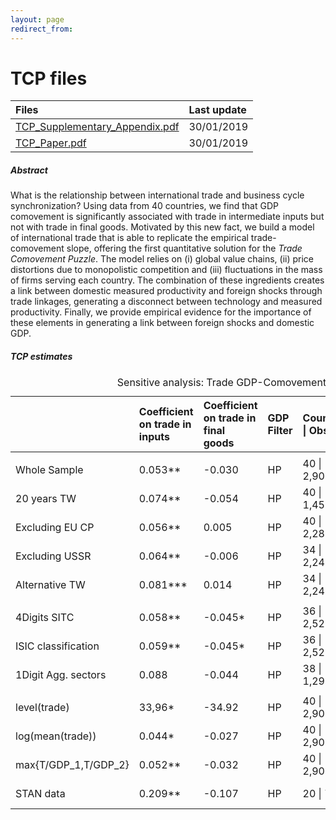 ```yaml
---
layout: page
redirect_from: 
---
```


# TCP files

| Files       |  Last update |
|:-------------|:------------------|
| <a href="./TCP_Supplementary_Appendix.pdf" target="_blank">TCP_Supplementary_Appendix.pdf</a>           | 30/01/2019 |
| <a href="./TCP_Paper.pdf" target="_blank">TCP_Paper.pdf</a> | 30/01/2019 |


##### Abstract 
What is the relationship between international trade and business cycle synchronization? Using data from 40 countries, we find that GDP comovement is significantly associated with trade in intermediate inputs but not with trade in final goods. Motivated by this new fact, we build a model of international trade that is able to replicate the empirical trade-comovement slope, offering the first quantitative solution for the *Trade Comovement Puzzle*. The model relies on (i) global value chains, (ii) price distortions due to monopolistic competition and (iii) fluctuations in the mass of firms serving each country. The combination of these ingredients creates a link between domestic measured productivity and foreign shocks through trade linkages, generating a disconnect between technology and measured productivity. Finally, we provide empirical evidence for the importance of these elements in generating a link between foreign shocks and domestic GDP.

##### TCP estimates
<table>
<caption>Sensitive analysis: Trade GDP-Comovement Slope</caption>
<thead>
<tr class="header">
<th style="text-align: left;"></th>
<th style="text-align: left;">Coefficient on trade in inputs</th>
<th style="text-align: left;">Coefficient on trade in final goods</th>
<th style="text-align: left;">GDP Filter</th>
<th style="text-align: left;">Countries | Obs.</th>
<th style="text-align: center;">Period</th>
<th style="text-align: center;">TW</th>
<th style="text-align: center;">CP</th>
<th style="text-align: center;"></th>
</tr>
</thead>
<tbody>
<tr class="odd">
<td style="text-align: left;"></td>
<td style="text-align: left;"></td>
<td style="text-align: left;"></td>
<td style="text-align: left;"></td>
<td style="text-align: left;"></td>
<td style="text-align: center;"></td>
<td style="text-align: center;"></td>
<td style="text-align: center;"></td>
<td style="text-align: center;"></td>
</tr>
<tr class="even">
<td style="text-align: left;">Whole Sample</td>
<td style="text-align: left;">0.053<span class="math inline">**</span></td>
<td style="text-align: left;"><span class="math inline">-</span>0.030</td>
<td style="text-align: left;">HP</td>
<td style="text-align: left;">40 | 2,900</td>
<td style="text-align: center;">1970-2009</td>
<td style="text-align: center;">Yes</td>
<td style="text-align: center;">Yes</td>
<td style="text-align: center;"></td>
</tr>
<tr class="odd">
<td style="text-align: left;">20 years TW</td>
<td style="text-align: left;">0.074<span class="math inline">**</span></td>
<td style="text-align: left;"><span class="math inline">-</span>0.054</td>
<td style="text-align: left;">HP</td>
<td style="text-align: left;">40 | 1,450</td>
<td style="text-align: center;">1970-2009</td>
<td style="text-align: center;">Yes</td>
<td style="text-align: center;">Yes</td>
<td style="text-align: center;"></td>
</tr>
<tr class="even">
<td style="text-align: left;">Excluding EU CP</td>
<td style="text-align: left;">0.056<span class="math inline">**</span></td>
<td style="text-align: left;">0.005</td>
<td style="text-align: left;">HP</td>
<td style="text-align: left;">40 | 2,280</td>
<td style="text-align: center;">1970-2009</td>
<td style="text-align: center;">Yes</td>
<td style="text-align: center;">Yes</td>
<td style="text-align: center;"></td>
</tr>
<tr class="odd">
<td style="text-align: left;">Excluding USSR</td>
<td style="text-align: left;">0.064<span class="math inline">**</span></td>
<td style="text-align: left;"><span class="math inline">-</span>0.006</td>
<td style="text-align: left;">HP</td>
<td style="text-align: left;">34 | 2,244</td>
<td style="text-align: center;">1970-2009</td>
<td style="text-align: center;">Yes</td>
<td style="text-align: center;">Yes</td>
<td style="text-align: center;"></td>
</tr>
<tr class="even">
<td style="text-align: left;">Alternative TW</td>
<td style="text-align: left;">0.081<span class="math inline">***</span></td>
<td style="text-align: left;">0.014</td>
<td style="text-align: left;">HP</td>
<td style="text-align: left;">34 | 2,244</td>
<td style="text-align: center;">1970-1999</td>
<td style="text-align: center;">Yes</td>
<td style="text-align: center;">Yes</td>
<td style="text-align: center;"></td>
</tr>
<tr class="odd">
<td style="text-align: left;"></td>
<td style="text-align: left;"></td>
<td style="text-align: left;"></td>
<td style="text-align: left;"></td>
<td style="text-align: left;"></td>
<td style="text-align: center;"></td>
<td style="text-align: center;"></td>
<td style="text-align: center;"></td>
<td style="text-align: center;"></td>
</tr>
<tr class="even">
<td style="text-align: left;">4Digits SITC</td>
<td style="text-align: left;">0.058<span class="math inline">**</span></td>
<td style="text-align: left;"><span class="math inline">-</span>0.045<span class="math inline">*</span></td>
<td style="text-align: left;">HP</td>
<td style="text-align: left;">36 | 2,520</td>
<td style="text-align: center;">1970-2009</td>
<td style="text-align: center;">Yes</td>
<td style="text-align: center;">Yes</td>
<td style="text-align: center;"></td>
</tr>
<tr class="odd">
<td style="text-align: left;">ISIC classification</td>
<td style="text-align: left;">0.059<span class="math inline">**</span></td>
<td style="text-align: left;"><span class="math inline">-</span>0.045<span class="math inline">*</span></td>
<td style="text-align: left;">HP</td>
<td style="text-align: left;">36 | 2,520</td>
<td style="text-align: center;">1970-2009</td>
<td style="text-align: center;">Yes</td>
<td style="text-align: center;">Yes</td>
<td style="text-align: center;"></td>
</tr>
<tr class="even">
<td style="text-align: left;">1Digit Agg. sectors</td>
<td style="text-align: left;">0.088</td>
<td style="text-align: left;"><span class="math inline">-</span>0.044</td>
<td style="text-align: left;">HP</td>
<td style="text-align: left;">38 | 1,291</td>
<td style="text-align: center;">1970-2009</td>
<td style="text-align: center;">Yes</td>
<td style="text-align: center;">Yes</td>
<td style="text-align: center;"></td>
</tr>
<tr class="odd">
<td style="text-align: left;"></td>
<td style="text-align: left;"></td>
<td style="text-align: left;"></td>
<td style="text-align: left;"></td>
<td style="text-align: left;"></td>
<td style="text-align: center;"></td>
<td style="text-align: center;"></td>
<td style="text-align: center;"></td>
<td style="text-align: center;"></td>
</tr>
<tr class="even">
<td style="text-align: left;"><span class="math inline">level(trade)</span></td>
<td style="text-align: left;">33,96<span class="math inline">*</span></td>
<td style="text-align: left;"><span class="math inline">-</span>34.92</td>
<td style="text-align: left;">HP</td>
<td style="text-align: left;">40 | 2,900</td>
<td style="text-align: center;">1970-2009</td>
<td style="text-align: center;">Yes</td>
<td style="text-align: center;">Yes</td>
<td style="text-align: center;"></td>
</tr>
<tr class="odd">
<td style="text-align: left;"><span class="math inline">log(mean(trade))</span></td>
<td style="text-align: left;">0.044<span class="math inline">*</span></td>
<td style="text-align: left;"><span class="math inline">-</span>0.027</td>
<td style="text-align: left;">HP</td>
<td style="text-align: left;">40 | 2,900</td>
<td style="text-align: center;">1970-2009</td>
<td style="text-align: center;">Yes</td>
<td style="text-align: center;">Yes</td>
<td style="text-align: center;"></td>
</tr>
<tr class="even">
<td style="text-align: left;"><span class="math inline">max{T/GDP_1,T/GDP_2}</span></td>
<td style="text-align: left;">0.052<span class="math inline">**</span></td>
<td style="text-align: left;"><span class="math inline">-</span>0.032</td>
<td style="text-align: left;">HP</td>
<td style="text-align: left;">40 | 2,900</td>
<td style="text-align: center;">1970-2009</td>
<td style="text-align: center;">Yes</td>
<td style="text-align: center;">Yes</td>
<td style="text-align: center;"></td>
</tr>
<tr class="odd">
<td style="text-align: left;">STAN data</td>
<td style="text-align: left;">0.209<span class="math inline">**</span></td>
<td style="text-align: left;"><span class="math inline">-</span>0.107</td>
<td style="text-align: left;">HP</td>
<td style="text-align: left;">20 | 760</td>
<td style="text-align: center;">1995-2014</td>
<td style="text-align: center;">Yes</td>
<td style="text-align: center;">Yes</td>
<td style="text-align: center;"></td>
</tr>
</tbody>
</table>

